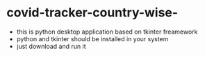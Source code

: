 # covid-tracker-country-wise-

- this is python desktop application based on tkinter freamework
- python and tkinter should be installed in your system
- just download and run it 
